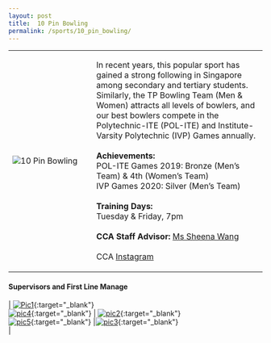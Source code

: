 ```yaml
---
layout: post
title:  10 Pin Bowling
permalink: /sports/10_pin_bowling/
---
```


<table>
    <tr>
        <td style="width:33%"><image src="{{site.baseurl}}/images/CCA_10_pin_bowling.jpg" style="display:block;margin-left:auto;margin-right:auto;" alt="10 Pin Bowling"></image></td>
        <td>
            <p>
                In recent years, this popular sport has gained a strong following in Singapore among secondary and tertiary students. Similarly, the TP Bowling Team (Men & Women) attracts all levels of bowlers, and our best bowlers compete in the Polytechnic-ITE (POL-ITE) and Institute-Varsity Polytechnic (IVP) Games annually.<br>
                <br>
                <b>Achievements:</b><br>
                POL-ITE Games 2019: Bronze (Men’s Team) & 4th (Women’s Team)<br>
                IVP Games 2020: Silver (Men’s Team)<br>
                <br>
                <b>Training Days:</b><br>
                Tuesday & Friday, 7pm<br>
                <br>
                <b>CCA Staff Advisor:</b> <a href="mailto:hengnuan@tp.edu.sg">Ms Sheena Wang</a><br>
                <br>
                CCA <a href="https://www.instagram.com/tp.bowling">Instagram</a>
            </p>
        </td>
    </tr>
</table>

#### Supervisors and First Line Manage
| [![Pic1](/images/CCA_10_pin_bowling.jpg)](http://nexleaders.com/engaging-the-disengaged/){:target="_blank"}  <br> [![pic4](/images/CCA_10_pin_bowling.jpg)](http://nexleaders.com/self-leadership/){:target="_blank"}  | [![pic2](/images/CCA_10_pin_bowling.jpg)](http://nexleaders.com/why-do-asians-avoid-conflict/){:target="_blank"}  <br> [![pic5](/images/CCA_10_pin_bowling.jpg)](http://nexleaders.com/7ups-to-personal-effectiveness/){:target="_blank"}  |[![pic3](/images/CCA_10_pin_bowling.jpg)](http://nexleaders.com/unleashing-greatness-in-you/){:target="_blank"}  <br> |
